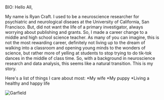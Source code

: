 BIO: Hello All,

My name is Ryan Craft.  I used to be a neuroscience researcher for psychiatric and neurological diseaes at the University of California, San Francisco.  But, did not want the life of a primary investigator, always worrying about publishing and grants.  So, I made a career change to a middle and high school science teacher. As many of you can imagine, this is not the most rewarding career, definitely not living up to the dream of walking into a classroom and opening young minds to the wonders of science, but rather more of yelling at students to stop trying to do tik-tok dances in the middle of class time.  So, with a background in neuroscience research and data analysis, this seems like a natural transition.  This is my story.

Here's a list of things I care about most:
*My wife
*My puppy
*Living a healthy and happy life



![Garfield](https://vegatee.com/wp-content/uploads/2020/08/big-lots-grumpy-cat-and-garfield-i-hate-all-days-shirt-Shirt.jpg)

